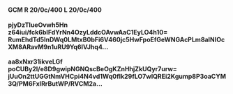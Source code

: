 #### GCM R 20/0c/400 L 20/0c/400
**pjyDzTlueOvwh5Hn**<br/>**z64iui/fck6blFdYrNn4OzyLddcOAvwAaC1EyLO4h10=**<br/>**RumEhdTd5InDWq0LMtxB0bFi6V460jc5HwFpoEfGeWNGAcPLm8aINIOcXM8ARavM9n1uRU9Yq6IVJhq4...**<br/><br/>
**aa8xNxr31ikveLGf**<br/>**poCUBy2l/e8D9gwipNGNQscBeOgKZnHhjZkUQyr7urw=**<br/>**jUuOn2ttUGGtNmVHCpi4N4vd1Wq0fIk29fLO7wlQREi2Kgump8P3oaCYM3Q/PM6FxlRrButWP/RVCM2a...**